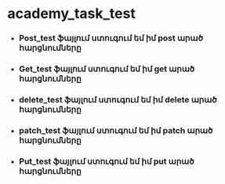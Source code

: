 <h1>academy_task_test</h1>

<ul>
<li><h3>Post_test ֆայլում  ստուգում եմ  իմ post  արած  հարցնումները</h3></li>
<li><h3>Get_test ֆայլում  ստուգում եմ  իմ get  արած  հարցնումները</h3></li>
<li><h3>delete_test ֆայլում  ստուգում եմ  իմ delete  արած  հարցնումները</h3></li>
<li><h3>patch_test ֆայլում  ստուգում եմ  իմ patch  արած  հարցնումները</h3></li>
<li><h3>Put_test ֆայլում  ստուգում եմ  իմ put  արած  հարցնումները</h3></li>

</ul>
